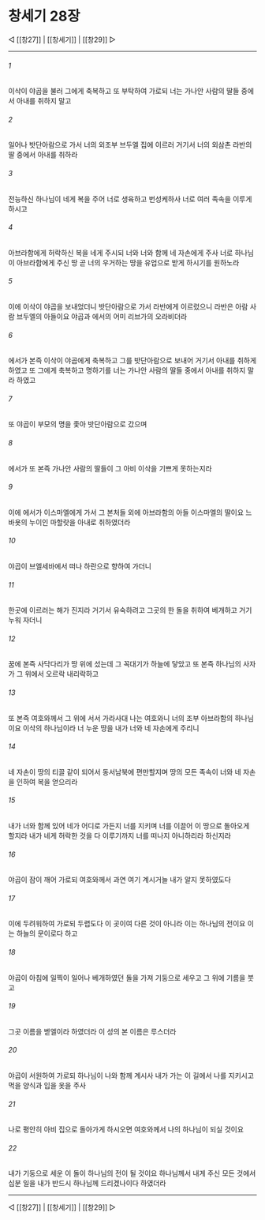# 창세기 28장

◁ [[창27]] | [[창세기]] | [[창29]] ▷
***

###### 1
이삭이 야곱을 불러 그에게 축복하고 또 부탁하여 가로되 너는 가나안 사람의 딸들 중에서 아내를 취하지 말고

###### 2
일어나 밧단아람으로 가서 너의 외조부 브두엘 집에 이르러 거기서 너의 외삼촌 라반의 딸 중에서 아내를 취하라

###### 3
전능하신 하나님이 네게 복을 주어 너로 생육하고 번성케하사 너로 여러 족속을 이루게 하시고

###### 4
아브라함에게 허락하신 복을 네게 주시되 너와 너와 함께 네 자손에게 주사 너로 하나님이 아브라함에게 주신 땅 곧 너의 우거하는 땅을 유업으로 받게 하시기를 원하노라

###### 5
이에 이삭이 야곱을 보내었더니 밧단아람으로 가서 라반에게 이르렀으니 라반은 아람 사람 브두엘의 아들이요 야곱과 에서의 어미 리브가의 오라비더라

###### 6
에서가 본즉 이삭이 야곱에게 축복하고 그를 밧단아람으로 보내어 거기서 아내를 취하게 하였고 또 그에게 축복하고 명하기를 너는 가나안 사람의 딸들 중에서 아내를 취하지 말라 하였고

###### 7
또 야곱이 부모의 명을 좇아 밧단아람으로 갔으며

###### 8
에서가 또 본즉 가나안 사람의 딸들이 그 아비 이삭을 기쁘게 못하는지라

###### 9
이에 에서가 이스마엘에게 가서 그 본처들 외에 아브라함의 아들 이스마엘의 딸이요 느바욧의 누이인 마할랏을 아내로 취하였더라

###### 10
야곱이 브엘세바에서 떠나 하란으로 향하여 가더니

###### 11
한곳에 이르러는 해가 진지라 거기서 유숙하려고 그곳의 한 돌을 취하여 베개하고 거기 누워 자더니

###### 12
꿈에 본즉 사닥다리가 땅 위에 섰는데 그 꼭대기가 하늘에 닿았고 또 본즉 하나님의 사자가 그 위에서 오르락 내리락하고

###### 13
또 본즉 여호와께서 그 위에 서서 가라사대 나는 여호와니 너의 조부 아브라함의 하나님이요 이삭의 하나님이라 너 누운 땅을 내가 너와 네 자손에게 주리니

###### 14
네 자손이 땅의 티끌 같이 되어서 동서남북에 편만할지며 땅의 모든 족속이 너와 네 자손을 인하여 복을 얻으리라

###### 15
내가 너와 함께 있어 네가 어디로 가든지 너를 지키며 너를 이끌어 이 땅으로 돌아오게 할지라 내가 네게 허락한 것을 다 이루기까지 너를 떠나지 아니하리라 하신지라

###### 16
야곱이 잠이 깨어 가로되 여호와께서 과연 여기 계시거늘 내가 알지 못하였도다

###### 17
이에 두려워하여 가로되 두렵도다 이 곳이여 다른 것이 아니라 이는 하나님의 전이요 이는 하늘의 문이로다 하고

###### 18
야곱이 아침에 일찍이 일어나 베개하였던 돌을 가져 기둥으로 세우고 그 위에 기름을 붓고

###### 19
그곳 이름을 벧엘이라 하였더라 이 성의 본 이름은 루스더라

###### 20
야곱이 서원하여 가로되 하나님이 나와 함께 계시사 내가 가는 이 길에서 나를 지키시고 먹을 양식과 입을 옷을 주사

###### 21
나로 평안히 아비 집으로 돌아가게 하시오면 여호와께서 나의 하나님이 되실 것이요

###### 22
내가 기둥으로 세운 이 돌이 하나님의 전이 될 것이요 하나님께서 내게 주신 모든 것에서 십분 일을 내가 반드시 하나님께 드리겠나이다 하였더라

***
◁ [[창27]] | [[창세기]] | [[창29]] ▷